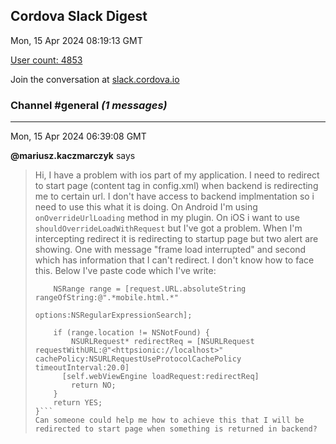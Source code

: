 ## Cordova Slack Digest
Mon, 15 Apr 2024 08:19:13 GMT

[User count: 4853](https://cordova.slack.com/)


Join the conversation at [slack.cordova.io](http://slack.cordova.io/)

### __Channel #general__ _(1 messages)_
---

Mon, 15 Apr 2024 06:39:08 GMT

__@mariusz.kaczmarczyk__ says 
> Hi,
> I have a problem with ios part of my application. I need to redirect to start page (content tag in config.xml) when backend is redirecting me to certain url. I don't have access to backend implmentation so i need to use this what it is doing. On Android I'm using `onOverrideUrlLoading` method in my plugin. On iOS i want to use `shouldOverrideLoadWithRequest` but I've got a problem. When I'm intercepting redirect it is redirecting to startup page but two alert are showing. One with message "frame load interrupted" and second which has information that I can't redirect. I don't know how to face this.
> Below  I've paste code which I've write:
> ```- (BOOL)shouldOverrideLoadWithRequest:(NSURLRequest*)request navigationType:(UIWebViewNavigationType)navigationType {
>     NSRange range = [request.URL.absoluteString rangeOfString:@".*mobile.html.*"
>                                                       options:NSRegularExpressionSearch];
> 
>     if (range.location != NSNotFound) {
>         NSURLRequest* redirectReq = [NSURLRequest requestWithURL:@"<httpsionic://localhost>" cachePolicy:NSURLRequestUseProtocolCachePolicy timeoutInterval:20.0]
> 		[self.webViewEngine loadRequest:redirectReq]
>         return NO;
>     }
>     return YES;
> }```
> Can someone could help me how to achieve this that I will be redirected to start page when something is returned in backend?
> 
